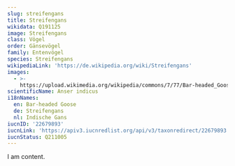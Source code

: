 ```yaml
---
slug: streifengans
title: Streifengans
wikidata: Q191125
image: Streifengans
class: Vögel
order: Gänsevögel
family: Entenvögel
species: Streifengans
wikipediaLink: 'https://de.wikipedia.org/wiki/Streifengans'
images:
  - >-
    https://upload.wikimedia.org/wikipedia/commons/7/77/Bar-headed_Goose_by_Dr._Raju_Kasambe_DSCN7530_(23).jpg
scientificName: Anser indicus
i18nNames:
  en: Bar-headed Goose
  de: Streifengans
  nl: Indische Gans
iucnID: '22679893'
iucnLink: 'https://apiv3.iucnredlist.org/api/v3/taxonredirect/22679893'
iucnStatus: Q211005
---
```


I am content.
